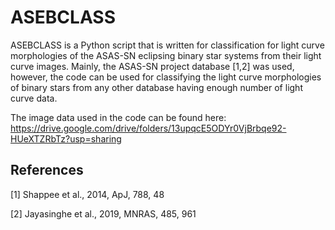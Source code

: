# ASEBCLASS


ASEBCLASS is a Python script that is written for classification for light curve morphologies of the ASAS-SN eclipsing binary star systems from their light curve images. Mainly, the ASAS-SN project database [1,2] was used, however, the code can be used for classifying the light curve morphologies of binary stars from any other database having enough number of light curve data.

The image data used in the code can be found here: https://drive.google.com/drive/folders/13upqcE5ODYr0VjBrbqe92-HUeXTZRbTz?usp=sharing


## References

[1] Shappee et al., 2014, ApJ, 788, 48

[2] Jayasinghe et al., 2019, MNRAS, 485, 961

